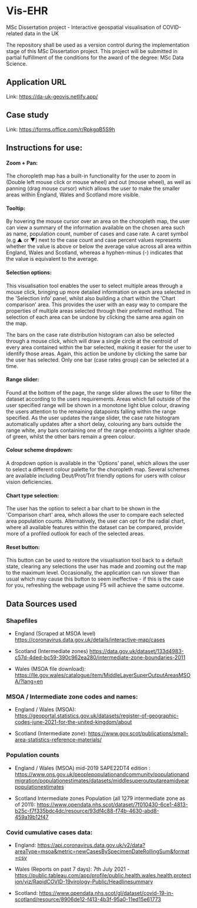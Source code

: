 # Vis-EHR
MSc Dissertation project - Interactive geospatial visualisation of COVID-related data in the UK

The repository shall be used as a version control during the implementation stage of this MSc Dissertation project.
This project will be submitted in partial fulfillment of the conditions for the award of the degree: MSc Data Science.

## Application URL
Link: https://da-uk-geovis.netlify.app/

## Case study
Link: https://forms.office.com/r/RpkgqB5S9h

## Instructions for use:

#### Zoom + Pan:
The choropleth map has a built-in functionality for the user to zoom in (Double left mouse click or mouse wheel) and out (mouse wheel), as well as panning (drag mouse cursor) which allows the user to make the smaller areas within England, Wales and Scotland more visible. 

#### Tooltip:
By hovering the mouse cursor over an area on the choropleth map, the user can view a summary of the information available on the chosen area such as name, population count, number of cases and case rate. A caret symbol (e.g ▲ or ▼) next to the case count and case percent values represents whether the value is above or below the average value across all area within England, Wales and Scotland, whereas a hyphen-minus (-) indicates that the value is equivalent to the average.

#### Selection options:
This visualisation tool enables the user to select multiple areas through a mouse click, bringing up more detailed information on each area selected in the 'Selection info' panel, whilst also building a chart within the 'Chart comparison' area. This provides the user with an easy way to compare the properties of multiple areas selected through their preferred method. The selection of each area can be undone by clicking the same area again on the map.

The bars on the case rate distribution histogram can also be selected through a mouse click, which will draw a single circle at the centroid of every area contained within the bar selected, making it easier for the user to identify those areas. Again, this action be undone by clicking the same bar the user has selected. Only one bar (case rates group) can be selected at a time.

#### Range slider:
Found at the bottom of the page, the range slider allows the user to filter the dataset according to the users requirements. Areas which fall outside of the user specified range will be shown in a monotone light blue colour, drawing the users attention to the remaining datapoints falling within the range specified. As the user updates the range slider, the case rate histogram automatically updates after a short delay, colouring any bars outside the range white, any bars containing one of the range endpoints a lighter shade of green, whilst the other bars remain a green colour.

#### Colour scheme dropdown:
A dropdown option is available in the 'Options' panel, which allows the user to select a different colour palette for the choropleth map. Several schemes are available including Deut/Prot/Trit friendly options for users with colour vision deficiencies.

#### Chart type selection:
The user has the option to select a bar chart to be shown in the 'Comparison chart' area, whch allows the user to compare each selected area population counts. Alternatively, the user can opt for the radial chart, where all available features within the dataset can be compared, provide more of a profiled outlook for each of the selected areas.

#### Reset button:
This button can be used to restore the visualisation tool back to a default state, clearing any selections the user has made and zooming out the map to the maximum level. Occasionally, the application can run slower than usual which may cause this button to seem ineffective - if this is the case for you, refreshing the webpage using F5 will achieve the same outcome.

## Data Sources used
### Shapefiles

* England (Scraped at MSOA level)
https://coronavirus.data.gov.uk/details/interactive-map/cases

* Scotland (Intermediate zones)
https://data.gov.uk/dataset/133d4983-c57d-4ded-bc59-390c962ea280/intermediate-zone-boundaries-2011

* Wales (MSOA file download):
https://lle.gov.wales/catalogue/item/MiddleLayerSuperOutputAreasMSOA/?lang=en

### MSOA / Intermediate zone codes and names:

* England / Wales (MSOA):
https://geoportal.statistics.gov.uk/datasets/register-of-geographic-codes-june-2021-for-the-united-kingdom/about

* Scotland (Intermediate zone):
https://www.gov.scot/publications/small-area-statistics-reference-materials/

### Population counts

* England / Wales (MSOA) mid-2019 SAPE22DT4 edition :
https://www.ons.gov.uk/peoplepopulationandcommunity/populationandmigration/populationestimates/datasets/middlesuperoutputareamidyearpopulationestimates

* Scotland Intermediate zones Population (all 1279 intermediate zone as of 2011):
https://www.opendata.nhs.scot/dataset/7f010430-6ce1-4813-b25c-f7f335bdc4dc/resource/93df4c88-f74b-4630-abd8-459a19b12f47

### Covid cumulative cases data:

* England:
https://api.coronavirus.data.gov.uk/v2/data?areaType=msoa&metric=newCasesBySpecimenDateRollingSum&format=csv

* Wales (Reports on past 7 days):
7th July 2021 - https://public.tableau.com/app/profile/public.health.wales.health.protection/viz/RapidCOVID-19virology-Public/Headlinesummary

* Scotland:
https://www.opendata.nhs.scot/gl/dataset/covid-19-in-scotland/resource/8906de12-f413-4b3f-95a0-11ed15e61773
